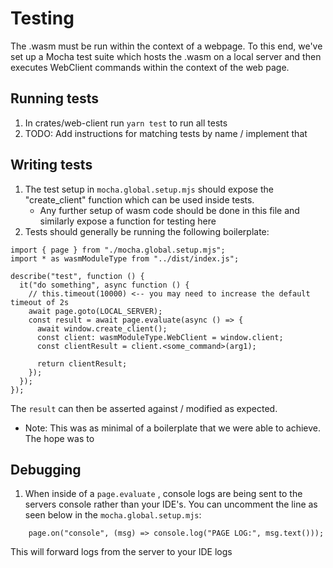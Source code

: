 # Testing

The .wasm must be run within the context of a webpage. To this end, we've set up a Mocha
test suite which hosts the .wasm on a local server and then executes WebClient commands
within the context of the web page.

## Running tests

1. In crates/web-client run `yarn test` to run all tests
2. TODO: Add instructions for matching tests by name / implement that

## Writing tests

1. The test setup in `mocha.global.setup.mjs` should expose the "create_client" function which can be used inside tests.
   - Any further setup of wasm code should be done in this file and similarly expose a function for testing here
2. Tests should generally be running the following boilerplate:

```
import { page } from "./mocha.global.setup.mjs";
import * as wasmModuleType from "../dist/index.js";

describe("test", function () {
  it("do something", async function () {
    // this.timeout(10000) <-- you may need to increase the default timeout of 2s
    await page.goto(LOCAL_SERVER);
    const result = await page.evaluate(async () => {
      await window.create_client();
      const client: wasmModuleType.WebClient = window.client;
      const clientResult = client.<some_command>(arg1);

      return clientResult;
    });
  });
});
```

The `result` can then be asserted against / modified as expected.

- Note: This was as minimal of a boilerplate that we were able to achieve. The hope was to

## Debugging

1. When inside of a `page.evaluate` , console logs are being sent to the servers console rather than your IDE's. You can uncomment the line as seen below in the `mocha.global.setup.mjs`:

```
    page.on("console", (msg) => console.log("PAGE LOG:", msg.text()));
```

This will forward logs from the server to your IDE logs
